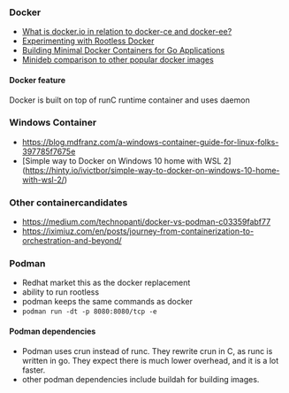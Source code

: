 
### Docker

* [What is docker.io in relation to docker-ce and docker-ee?](https://stackoverflow.com/questions/45023363/what-is-docker-io-in-relation-to-docker-ce-and-docker-ee)
* [Experimenting with Rootless Docker](https://me*dium.com/@tonistiigi/experimenting-with-rootless-docker-416c9ad8c0d6)
* [Building Minimal Docker Containers for Go Applications](https://www.cloudbees.com/blog/building-minimal-docker-containers-for-go-applications/)
* [Minideb comparison to other popular docker images](https://dzone.com/articles/minideb-a-minimalist-debian-based-docker-image)

#### Docker feature
Docker is built on top of runC runtime container and uses daemon




### Windows Container
* https://blog.mdfranz.com/a-windows-container-guide-for-linux-folks-397785f7675e
* [Simple way to Docker on Windows 10 home with WSL 2] (https://hinty.io/ivictbor/simple-way-to-docker-on-windows-10-home-with-wsl-2/)


### Other containercandidates
* https://medium.com/technopanti/docker-vs-podman-c03359fabf77
* https://iximiuz.com/en/posts/journey-from-containerization-to-orchestration-and-beyond/


### Podman
* Redhat market this as the docker replacement
* ability to run rootless
* podman keeps the same commands as docker
* ```podman run -dt -p 8080:8080/tcp -e```


#### Podman dependencies
* Podman uses crun instead of runc. They rewrite crun in C, as runc is written in go.  They expect there is much lower overhead, and it is a lot faster.
* other podman dependencies include buildah for building images. 
